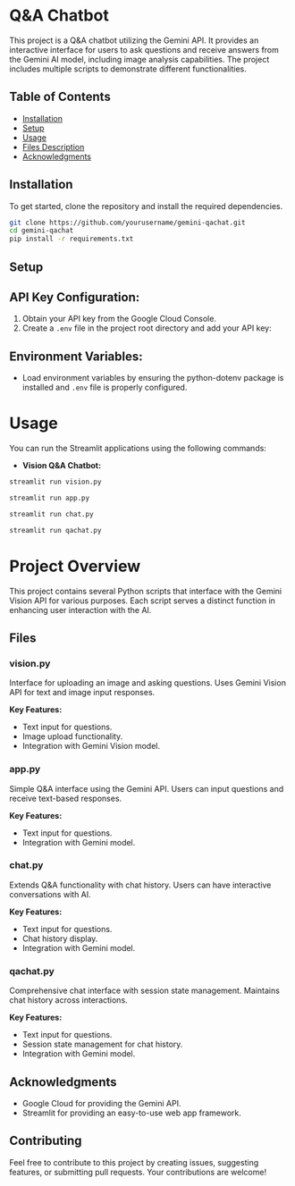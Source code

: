 # Q&A Chatbot

This project is a Q&A chatbot utilizing the Gemini API. It provides an interactive interface for users to ask questions and receive answers from the Gemini AI model, including image analysis capabilities. The project includes multiple scripts to demonstrate different functionalities.

## Table of Contents
- [Installation](#installation)
- [Setup](#setup)
- [Usage](#usage)
- [Files Description](#files-description)
- [Acknowledgments](#acknowledgments)

## Installation

To get started, clone the repository and install the required dependencies.

```bash
git clone https://github.com/yourusername/gemini-qachat.git
cd gemini-qachat
pip install -r requirements.txt
```
## Setup

## API Key Configuration:
1. Obtain your API key from the Google Cloud Console.
2. Create a `.env` file in the project root directory and add your API key:


## Environment Variables:
- Load environment variables by ensuring the python-dotenv package is installed and `.env` file is properly configured.

# Usage
You can run the Streamlit applications using the following commands:

- **Vision Q&A Chatbot:**
```bash
streamlit run vision.py

streamlit run app.py

streamlit run chat.py

streamlit run qachat.py 
```
# Project Overview

This project contains several Python scripts that interface with the Gemini Vision API for various purposes. Each script serves a distinct function in enhancing user interaction with the AI.

## Files

### vision.py

Interface for uploading an image and asking questions. Uses Gemini Vision API for text and image input responses.

**Key Features:**
- Text input for questions.
- Image upload functionality.
- Integration with Gemini Vision model.

### app.py

Simple Q&A interface using the Gemini API. Users can input questions and receive text-based responses.

**Key Features:**
- Text input for questions.
- Integration with Gemini model.

### chat.py

Extends Q&A functionality with chat history. Users can have interactive conversations with AI.

**Key Features:**
- Text input for questions.
- Chat history display.
- Integration with Gemini model.

### qachat.py

Comprehensive chat interface with session state management. Maintains chat history across interactions.

**Key Features:**
- Text input for questions.
- Session state management for chat history.
- Integration with Gemini model.

## Acknowledgments

- Google Cloud for providing the Gemini API.
- Streamlit for providing an easy-to-use web app framework.

## Contributing

Feel free to contribute to this project by creating issues, suggesting features, or submitting pull requests. Your contributions are welcome!

